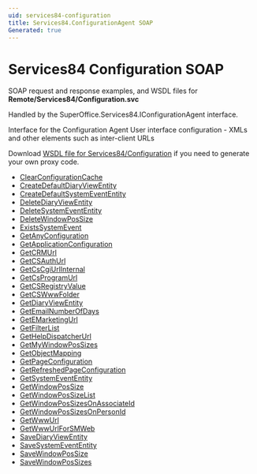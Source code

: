 ```yaml
---
uid: services84-configuration
title: Services84.ConfigurationAgent SOAP
Generated: true
---
```


# Services84 Configuration SOAP

SOAP request and response examples, and WSDL files for **Remote/Services84/Configuration.svc**

Handled by the <see cref="T:SuperOffice.Services84.IConfigurationAgent">SuperOffice.Services84.IConfigurationAgent</see> interface.

Interface for the Configuration Agent
User interface configuration - XMLs and other elements such as inter-client URLs

Download [WSDL file for Services84/Configuration](../Services84-Configuration.md) if you need to generate your own proxy code.

* [ClearConfigurationCache](ClearConfigurationCache.md)
* [CreateDefaultDiaryViewEntity](CreateDefaultDiaryViewEntity.md)
* [CreateDefaultSystemEventEntity](CreateDefaultSystemEventEntity.md)
* [DeleteDiaryViewEntity](DeleteDiaryViewEntity.md)
* [DeleteSystemEventEntity](DeleteSystemEventEntity.md)
* [DeleteWindowPosSize](DeleteWindowPosSize.md)
* [ExistsSystemEvent](ExistsSystemEvent.md)
* [GetAnyConfiguration](GetAnyConfiguration.md)
* [GetApplicationConfiguration](GetApplicationConfiguration.md)
* [GetCRMUrl](GetCRMUrl.md)
* [GetCSAuthUrl](GetCSAuthUrl.md)
* [GetCsCgiUrlInternal](GetCsCgiUrlInternal.md)
* [GetCsProgramUrl](GetCsProgramUrl.md)
* [GetCSRegistryValue](GetCSRegistryValue.md)
* [GetCSWwwFolder](GetCSWwwFolder.md)
* [GetDiaryViewEntity](GetDiaryViewEntity.md)
* [GetEmailNumberOfDays](GetEmailNumberOfDays.md)
* [GetEMarketingUrl](GetEMarketingUrl.md)
* [GetFilterList](GetFilterList.md)
* [GetHelpDispatcherUrl](GetHelpDispatcherUrl.md)
* [GetMyWindowPosSizes](GetMyWindowPosSizes.md)
* [GetObjectMapping](GetObjectMapping.md)
* [GetPageConfiguration](GetPageConfiguration.md)
* [GetRefreshedPageConfiguration](GetRefreshedPageConfiguration.md)
* [GetSystemEventEntity](GetSystemEventEntity.md)
* [GetWindowPosSize](GetWindowPosSize.md)
* [GetWindowPosSizeList](GetWindowPosSizeList.md)
* [GetWindowPosSizesOnAssociateId](GetWindowPosSizesOnAssociateId.md)
* [GetWindowPosSizesOnPersonId](GetWindowPosSizesOnPersonId.md)
* [GetWwwUrl](GetWwwUrl.md)
* [GetWwwUrlForSMWeb](GetWwwUrlForSMWeb.md)
* [SaveDiaryViewEntity](SaveDiaryViewEntity.md)
* [SaveSystemEventEntity](SaveSystemEventEntity.md)
* [SaveWindowPosSize](SaveWindowPosSize.md)
* [SaveWindowPosSizes](SaveWindowPosSizes.md)
